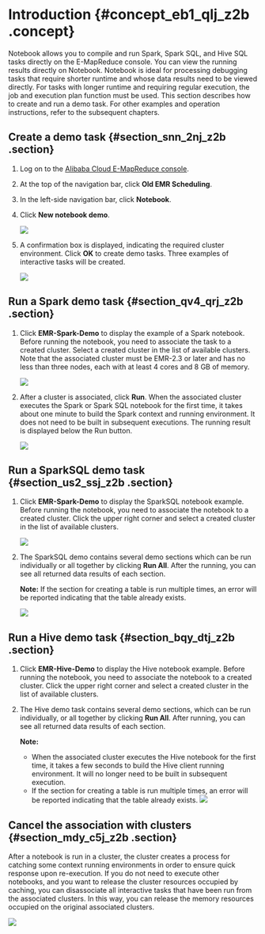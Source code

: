 # Introduction {#concept_eb1_qlj_z2b .concept}

Notebook allows you to compile and run Spark, Spark SQL, and Hive SQL tasks directly on the E-MapReduce console. You can view the running results directly on Notebook. Notebook is ideal for processing debugging tasks that require shorter runtime and whose data results need to be viewed directly. For tasks with longer runtime and requiring regular execution, the job and execution plan function must be used. This section describes how to create and run a demo task. For other examples and operation instructions, refer to the subsequent chapters.

## Create a demo task {#section_snn_2nj_z2b .section}

1.  Log on to the [Alibaba Cloud E-MapReduce console](https://emr.console.aliyun.com/).
2.  At the top of the navigation bar, click **Old EMR Scheduling**.
3.  In the left-side navigation bar, click **Notebook**.
4.  Click **New notebook demo**.

    ![](http://static-aliyun-doc.oss-cn-hangzhou.aliyuncs.com/assets/img/17927/154226454510996_en-US.jpg)

5.  A confirmation box is displayed, indicating the required cluster environment. Click **OK** to create demo tasks. Three examples of interactive tasks will be created.

    ![](http://static-aliyun-doc.oss-cn-hangzhou.aliyuncs.com/assets/img/17927/154226454510998_en-US.jpg)


## Run a Spark demo task {#section_qv4_qrj_z2b .section}

1.  Click **EMR-Spark-Demo** to display the example of a Spark notebook. Before running the notebook, you need to associate the task to a created cluster. Select a created cluster in the list of available clusters. Note that the associated cluster must be EMR-2.3 or later and has no less than three nodes, each with at least 4 cores and 8 GB of memory.

    ![](http://static-aliyun-doc.oss-cn-hangzhou.aliyuncs.com/assets/img/17927/154226454511000_en-US.jpg)

2.  After a cluster is associated, click **Run**. When the associated cluster executes the Spark or Spark SQL notebook for the first time, it takes about one minute to build the Spark context and running environment. It does not need to be built in subsequent executions. The running result is displayed below the Run button.

    ![](http://static-aliyun-doc.oss-cn-hangzhou.aliyuncs.com/assets/img/17927/154226454511001_en-US.jpg)


## Run a SparkSQL demo task {#section_us2_ssj_z2b .section}

1.  Click **EMR-Spark-Demo** to display the SparkSQL notebook example. Before running the notebook, you need to associate the notebook to a created cluster. Click the upper right corner and select a created cluster in the list of available clusters.

    ![](http://static-aliyun-doc.oss-cn-hangzhou.aliyuncs.com/assets/img/17927/154226454511003_en-US.jpg)

2.  The SparkSQL demo contains several demo sections which can be run individually or all together by clicking **Run All**. After the running, you can see all returned data results of each section.

    **Note:** If the section for creating a table is run multiple times, an error will be reported indicating that the table already exists.

    ![](http://static-aliyun-doc.oss-cn-hangzhou.aliyuncs.com/assets/img/17927/154226454611004_en-US.jpg)


## Run a Hive demo task {#section_bqy_dtj_z2b .section}

1.  Click **EMR-Hive-Demo** to display the Hive notebook example. Before running the notebook, you need to associate the notebook to a created cluster. Click the upper right corner and select a created cluster in the list of available clusters.
2.  The Hive demo task contains several demo sections, which can be run individually, or all together by clicking **Run All**. After running, you can see all returned data results of each section.

    **Note:** 

    -   When the associated cluster executes the Hive notebook for the first time, it takes a few seconds to build the Hive client running environment. It will no longer need to be built in subsequent execution.
    -   If the section for creating a table is run multiple times, an error will be reported indicating that the table already exists.
    ![](http://static-aliyun-doc.oss-cn-hangzhou.aliyuncs.com/assets/img/17927/154226454611005_en-US.jpg)


## Cancel the association with clusters {#section_mdy_c5j_z2b .section}

After a notebook is run in a cluster, the cluster creates a process for catching some context running environments in order to ensure quick response upon re-execution. If you do not need to execute other notebooks, and you want to release the cluster resources occupied by caching, you can disassociate all interactive tasks that have been run from the associated clusters. In this way, you can release the memory resources occupied on the original associated clusters.

![](http://static-aliyun-doc.oss-cn-hangzhou.aliyuncs.com/assets/img/17927/154226454611006_en-US.jpg)

